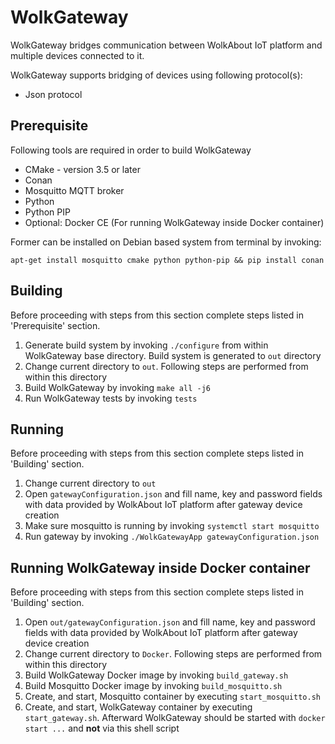 # WolkGateway

WolkGateway bridges communication between WolkAbout IoT platform and multiple devices connected to it.

WolkGateway supports bridging of devices using following protocol(s):

* Json protocol

Prerequisite
------

Following tools are required in order to build WolkGateway

* CMake - version 3.5 or later
* Conan
* Mosquitto MQTT broker
* Python
* Python PIP
* Optional: Docker CE (For running WolkGateway inside Docker container)

Former can be installed on Debian based system from terminal by invoking:

`apt-get install mosquitto cmake python python-pip && pip install conan`

Building
------

Before proceeding with steps from this section complete steps listed in 'Prerequisite' section.

1. Generate build system by invoking `./configure` from within WolkGateway base directory.
Build system is generated to `out` directory
2. Change current directory to `out`. Following steps are performed from within this directory
3. Build WolkGateway by invoking `make all -j6`
4. Run WolkGateway tests by invoking `tests`

Running
------

Before proceeding with steps from this section complete steps listed in 'Building' section.

1. Change current directory to `out`
2. Open `gatewayConfiguration.json` and fill name, key and password fields with data provided by WolkAbout IoT platform after gateway device creation
3. Make sure mosquitto is running by invoking `systemctl start mosquitto`
4. Run gateway by invoking `./WolkGatewayApp gatewayConfiguration.json`

Running WolkGateway inside Docker container
------

Before proceeding with steps from this section complete steps listed in 'Building' section.

1. Open `out/gatewayConfiguration.json` and fill name, key and password fields with data provided by WolkAbout IoT platform after gateway device creation
2. Change current directory to `Docker`. Following steps are performed from within this directory
3. Build WolkGateway Docker image by invoking `build_gateway.sh`
4. Build Mosquitto Docker image by invoking `build_mosquitto.sh`
5. Create, and start, Mosquitto container by executing `start_mosquitto.sh`
6. Create, and start, WolkGateway container by executing `start_gateway.sh`. Afterward WolkGateway should be started with `docker start ...` and **not** via this shell script
